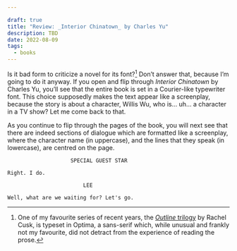 ```yaml
---

draft: true
title: "Review: _Interior Chinatown_ by Charles Yu"
description: TBD
date: 2022-08-09
tags:
  - books
---
```


Is it bad form to criticize a novel for its font?[^1] Don’t answer that, because I’m going to do it anyway. If you open and flip through _Interior Chinatown_ by Charles Yu, you’ll see that the entire book is set in a Courier-like typewriter font. This choice supposedly makes the text appear like a screenplay, because the story is about a character, Willis Wu, who is… uh… a character in a TV show? Let me come back to that.

As you continue to flip through the pages of the book, you will next see that there are indeed sections of dialogue which are formatted like a screenplay, where the character name (in uppercase), and the lines that they speak (in lowercase), are centred on the page.

						SPECIAL GUEST STAR
	
	Right. I do.
	
							LEE
	
	Well, what are we waiting for? Let's go.



[^1]:	One of my favourite series of recent years, the [_Outline_ trilogy][1] by Rachel Cusk, is typeset in Optima, a sans-serif which, while unusual and frankly not my favourite, did not detract from the experience of reading the prose.

[1]:	https://app.thestorygraph.com/series/1849